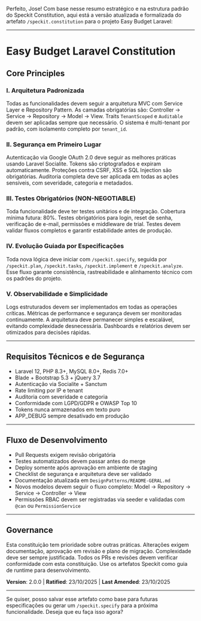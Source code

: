 Perfeito, Jose! Com base nesse resumo estratégico e na estrutura padrão do Speckit Constitution, aqui está a versão atualizada e formalizada do artefato `/speckit.constitution` para o projeto Easy Budget Laravel:

---

# Easy Budget Laravel Constitution

## Core Principles

### I. Arquitetura Padronizada

Todas as funcionalidades devem seguir a arquitetura MVC com Service Layer e Repository Pattern. As camadas obrigatórias são: Controller → Service → Repository → Model → View. Traits `TenantScoped` e `Auditable` devem ser aplicadas sempre que necessário. O sistema é multi-tenant por padrão, com isolamento completo por `tenant_id`.

### II. Segurança em Primeiro Lugar

Autenticação via Google OAuth 2.0 deve seguir as melhores práticas usando Laravel Socialite. Tokens são criptografados e expiram automaticamente. Proteções contra CSRF, XSS e SQL Injection são obrigatórias. Auditoria completa deve ser aplicada em todas as ações sensíveis, com severidade, categoria e metadados.

### III. Testes Obrigatórios (NON-NEGOTIABLE)

Toda funcionalidade deve ter testes unitários e de integração. Cobertura mínima futura: 80%. Testes obrigatórios para login, reset de senha, verificação de e-mail, permissões e middleware de trial. Testes devem validar fluxos completos e garantir estabilidade antes de produção.

### IV. Evolução Guiada por Especificações

Toda nova lógica deve iniciar com `/speckit.specify`, seguida por `/speckit.plan`, `/speckit.tasks`, `/speckit.implement` e `/speckit.analyze`. Esse fluxo garante consistência, rastreabilidade e alinhamento técnico com os padrões do projeto.

### V. Observabilidade e Simplicidade

Logs estruturados devem ser implementados em todas as operações críticas. Métricas de performance e segurança devem ser monitoradas continuamente. A arquitetura deve permanecer simples e escalável, evitando complexidade desnecessária. Dashboards e relatórios devem ser otimizados para decisões rápidas.

---

## Requisitos Técnicos e de Segurança

-  Laravel 12, PHP 8.3+, MySQL 8.0+, Redis 7.0+
-  Blade + Bootstrap 5.3 + jQuery 3.7
-  Autenticação via Socialite + Sanctum
-  Rate limiting por IP e tenant
-  Auditoria com severidade e categoria
-  Conformidade com LGPD/GDPR e OWASP Top 10
-  Tokens nunca armazenados em texto puro
-  APP_DEBUG sempre desativado em produção

---

## Fluxo de Desenvolvimento

-  Pull Requests exigem revisão obrigatória
-  Testes automatizados devem passar antes do merge
-  Deploy somente após aprovação em ambiente de staging
-  Checklist de segurança e arquitetura deve ser validado
-  Documentação atualizada em `DesignPatterns/README-GERAL.md`
-  Novos modelos devem seguir o fluxo completo: Model → Repository → Service → Controller → View
-  Permissões RBAC devem ser registradas via seeder e validadas com `@can` ou `PermissionService`

---

## Governance

Esta constituição tem prioridade sobre outras práticas. Alterações exigem documentação, aprovação em revisão e plano de migração. Complexidade deve ser sempre justificada. Todos os PRs e revisões devem verificar conformidade com esta constituição. Use os artefatos Speckit como guia de runtime para desenvolvimento.

**Version**: 2.0.0 | **Ratified**: 23/10/2025 | **Last Amended**: 23/10/2025

---

Se quiser, posso salvar esse artefato como base para futuras especificações ou gerar um `/speckit.specify` para a próxima funcionalidade. Deseja que eu faça isso agora?
